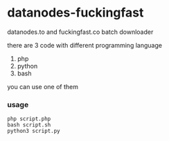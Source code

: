 # datanodes-fuckingfast
datanodes.to and fuckingfast.co batch downloader

there are 3 code with different programming language
1. php
2. python
3. bash

you can use one of them

### usage
```
php script.php
bash script.sh
python3 script.py
```
